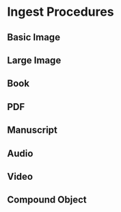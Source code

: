 # Ingest Procedures
## Basic Image
## Large Image
## Book
## PDF
## Manuscript
## Audio
## Video
## Compound Object


